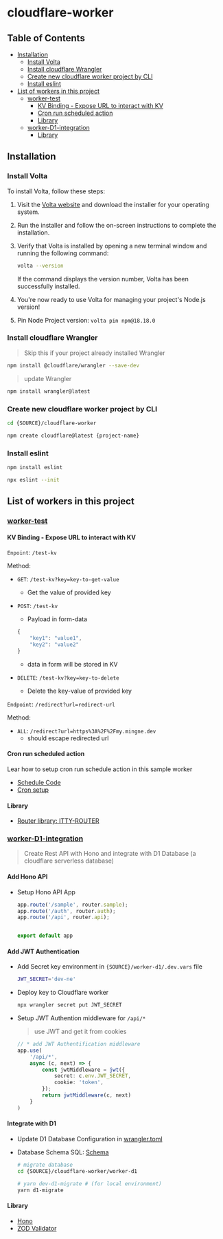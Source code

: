 # cloudflare-worker


## Table of Contents
- [Installation](#installation)
    - [Install Volta](#install-volta)
    - [Install cloudflare Wrangler](#install-cloudflare-wrangler)
    - [Create new cloudflare worker project by CLI](#create-new-cloudflare-worker-project-by-cli)
    - [Install eslint](#install-eslint)
- [List of workers in this project](#list-of-workers-in-this-project)
    - [worker-test](#worker-test)
        - [KV Binding - Expose URL to interact with KV](#kv-binding---expose-url-to-interact-with-kv)
        - [Cron run scheduled action](#cron-run-scheduled-action)
        - [Library](#library)
    - [worker-D1-integration](#worker-d1-integration)
        - [Library](#library-1)

## Installation

### Install Volta

To install Volta, follow these steps:

1. Visit the [Volta website](https://volta.sh/) and download the installer for your operating system.
2. Run the installer and follow the on-screen instructions to complete the installation.
3. Verify that Volta is installed by opening a new terminal window and running the following command:

    ```bash
    volta --version
    ```

    If the command displays the version number, Volta has been successfully installed.

4. You're now ready to use Volta for managing your project's Node.js version!

5. Pin Node Project version: `volta pin npm@18.18.0`


### Install cloudflare Wrangler

> Skip this if your project already installed Wrangler
```bash
npm install @cloudflare/wrangler --save-dev
```

> update Wrangler
```bash 
npm install wrangler@latest
```

### Create new cloudflare worker project by CLI
```bash
cd {SOURCE}/cloudflare-worker

npm create cloudflare@latest {project-name}
```

### Install eslint
```bash
npm install eslint

npx eslint --init
```



## List of workers in this project
### [worker-test](https://worker-test.minhnq-0702.workers.dev/)

#### KV Binding - Expose URL to interact with KV
`Enpoint`: `/test-kv`

Method:
- `GET`: `/test-kv?key=key-to-get-value`
    - Get the value of provided key

- `POST`: `/test-kv`
    - Payload in form-data
    ```javascript
    {
        "key1": "value1",
        "key2": "value2"
    }
    ```
    - data in form will be stored in KV

- `DELETE`: `/test-kv?key=key-to-delete`
    - Delete the key-value of provided key


`Endpoint`: `/redirect?url=redirect-url`

Method:
- `ALL`: `/redirect?url=https%3A%2F%2Fmy.mingne.dev`
    - should escape redirected url

#### Cron run scheduled action

Lear how to setup cron run schedule action in this sample worker
- [Schedule Code](worker-test/src/index.ts)
- [Cron setup](worker-test/wrangler.toml)

#### Library
- [Router library: ITTY-ROUTER](https://itty.dev)

### [worker-D1-integration](https://worker-d1.minhnq-0702.workers.dev/)
> Create Rest API with Hono and integrate with D1 Database (a cloudflare serverless database)

#### Add Hono API
- Setup Hono API App
    ```typescript
    app.route('/sample', router.sample);
    app.route('/auth', router.auth);
    app.route('/api', router.api);


    export default app
    ```

#### Add JWT Authentication
- Add Secret key environment in `{SOURCE}/worker-d1/.dev.vars` file
    ```bash
    JWT_SECRET='dev-ne'
    ```
- Deploy key to Cloudflare worker
    ```bash
    npx wrangler secret put JWT_SECRET
    ```
- Setup JWT Authention middleware for `/api/*`
    > use JWT and get it from cookies
    ```typescript
    // * add JWT Authentification middleware
    app.use(
        '/api/*',
        async (c, next) => {
            const jwtMiddleware = jwt({
                secret: c.env.JWT_SECRET,
                cookie: 'token',
            });
            return jwtMiddleware(c, next)
        }
    )
    ```

#### Integrate with D1
- Update D1 Database Configuration in [wrangler.toml](worker-d1/wrangler.toml)

- Database Schema SQL: [Schema](worker-d1/schema/schema.sql)
    ```bash
    # migrate database
    cd {SOURCE}/cloudflare-worker/worker-d1

    # yarn dev-d1-migrate # (for local environment)
    yarn d1-migrate
    ```

#### Library
- [Hono](https://hono.dev)
- [ZOD Validator](https://zod.dev)